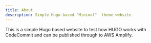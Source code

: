 ```yaml
---
title: About
description: Simple Hugo-based "Minimal"  theme website
---
```


This is a simple Hugo based website to test how HUGO works with CodeCommit and can be published through to AWS Amplify.
